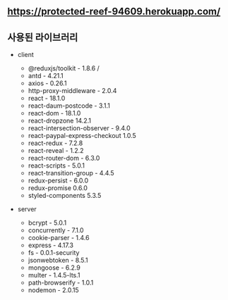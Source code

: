 ## https://protected-reef-94609.herokuapp.com/


## 사용된 라이브러리

* client
  * @reduxjs/toolkit - 1.8.6 / 
  * antd - 4.21.1
  * axios - 0.26.1
  * http-proxy-middleware - 2.0.4
  * react - 18.1.0
  * react-daum-postcode - 3.1.1
  * react-dom - 18.1.0
  * react-dropzone 14.2.1
  * react-intersection-observer - 9.4.0
  * react-paypal-express-checkout 1.0.5
  * react-redux - 7.2.8
  * react-reveal - 1.2.2
  * react-router-dom - 6.3.0
  * react-scripts - 5.0.1
  * react-transition-group - 4.4.5
  * redux-persist - 6.0.0
  * redux-promise 0.6.0
  * styled-components 5.3.5
  
  
  
* server
  * bcrypt - 5.0.1
  * concurrently - 7.1.0
  * cookie-parser - 1.4.6
  * express - 4.17.3
  * fs - 0.0.1-security
  * jsonwebtoken - 8.5.1
  * mongoose - 6.2.9
  * multer - 1.4.5-lts.1
  * path-browserify - 1.0.1
  * nodemon - 2.0.15
